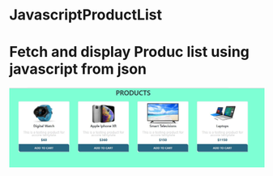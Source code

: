 # JavascriptProductList
<h1>Fetch and display Produc list using javascript from json</h1>
<img src="https://github.com/khaliqdadmohmand/JavascriptProductList/blob/master/Capture.JPG">
